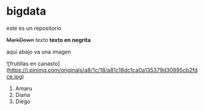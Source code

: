 # bigdata
este es un repositorio

~~MarkDown~~ 
*texto*
**texto en negrita**



aqui abajo va una imagen 

![frutillas en canasto] (https://i.pinimg.com/originals/a8/1c/18/a81c18dc1ca0a135379d30895cb2fdce.jpg)
<ol>
<li>Amaru</li>
<li>Diana</li>
<li>Diego</li>
</ol>
